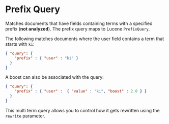 # Prefix Query

Matches documents that have fields containing terms with a specified prefix (**not analyzed**). The prefix query maps to Lucene `PrefixQuery`.

The following matches documents where the user field contains a term that starts with `ki`:

```json
{ "query": {
    "prefix" : { "user" : "ki" }
  }
}
```

A boost can also be associated with the query:

```json
{ "query": {
    "prefix" : { "user" :  { "value" : "ki", "boost" : 2.0 } }
  }
}
```

This multi term query allows you to control how it gets rewritten using the `rewrite` parameter.
